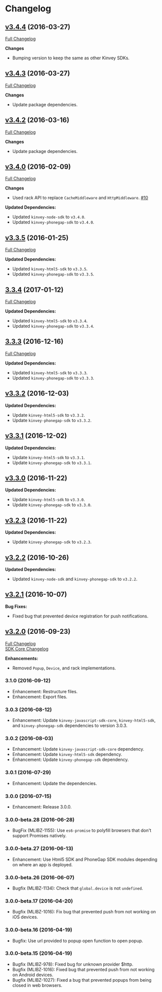 # Changelog
## [v3.4.4](https://github.com/Kinvey/angular-sdk/tree/v3.4.4) (2016-03-27)
[Full Changelog](https://github.com/Kinvey/angular-sdk/compare/v3.4.3...v3.4.4)<br/>

**Changes**
- Bumping version to keep the same as other Kinvey SDKs.

## [v3.4.3](https://github.com/Kinvey/angular-sdk/tree/v3.4.3) (2016-03-27)
[Full Changelog](https://github.com/Kinvey/angular-sdk/compare/v3.4.2...v3.4.3)<br/>

**Changes**
- Update package dependencies.

## [v3.4.2](https://github.com/Kinvey/angular-sdk/tree/v3.4.2) (2016-03-16)
[Full Changelog](https://github.com/Kinvey/angular-sdk/compare/v3.4.1...v3.4.2)<br/>

**Changes**
- Update package dependencies.

## [v3.4.0](https://github.com/Kinvey/angular-sdk/tree/v3.4.0) (2016-02-09)
[Full Changelog](https://github.com/Kinvey/angular-sdk/compare/v3.3.5...v3.4.0)<br/>

**Changes**
- Used rack API to replace `CacheMiddleware` and `HttpMiddleware`. [#10](https://github.com/Kinvey/angular-sdk/pull/10)

**Updated Dependencies:**
- Updated `kinvey-node-sdk` to `v3.4.0`.
- Updated `kinvey-phonegap-sdk` to `v3.4.0`.

## [v3.3.5](https://github.com/Kinvey/angular-sdk/tree/v3.3.5) (2016-01-25)
[Full Changelog](https://github.com/Kinvey/angular-sdk/compare/v3.3.4...v3.3.5)<br/>

**Updated Dependencies:**
- Updated `kinvey-html5-sdk` to `v3.3.5`.
- Updated `kinvey-phonegap-sdk` to `v3.3.5`.

## [3.3.4](https://github.com/Kinvey/angular-sdk/tree/v3.3.4) (2017-01-12)
[Full Changelog](https://github.com/Kinvey/angular-sdk/compare/v3.3.3...v3.3.4)<br/>

**Updated Dependencies:**
- Updated `kinvey-html5-sdk` to `v3.3.4`.
- Updated `kinvey-phonegap-sdk` to `v3.3.4`.

## [3.3.3](https://github.com/Kinvey/angular-sdk/tree/v3.3.3) (2016-12-16)
[Full Changelog](https://github.com/Kinvey/angular-sdk/compare/v3.3.2...v3.3.3)<br/>

**Updated Dependencies:**
- Updated `kinvey-html5-sdk` to `v3.3.3`.
- Updated `kinvey-phonegap-sdk` to `v3.3.3`.

## [v3.3.2](https://github.com/Kinvey/angular-sdk/tree/v3.3.2) (2016-12-03)

**Updated Dependencies:**
- Update `kinvey-html5-sdk` to `v3.3.2`.
- Update `kinvey-phonegap-sdk` to `v3.3.2`.

## [v3.3.1](https://github.com/Kinvey/angular-sdk/tree/v3.3.1) (2016-12-02)

**Updated Dependencies:**
- Update `kinvey-html5-sdk` to `v3.3.1`.
- Update `kinvey-phonegap-sdk` to `v3.3.1`.

## [v3.3.0](https://github.com/Kinvey/angular-sdk/tree/v3.3.0) (2016-11-22)

**Updated Dependencies:**
- Update `kinvey-html5-sdk` to `v3.3.0`.
- Update `kinvey-phonegap-sdk` to `v3.3.0`.

## [v3.2.3](https://github.com/Kinvey/angular-sdk/tree/v3.2.3) (2016-11-22)

**Updated Dependencies:**
- Update `kinvey-phonegap-sdk` to `v3.2.3`.

## [v3.2.2](https://github.com/Kinvey/angular-sdk/tree/v3.2.2) (2016-10-26)

**Updated Dependencies:**
- Updated `kinvey-node-sdk` and `kinvey-phonegap-sdk` to `v3.2.2`.

## [v3.2.1](https://github.com/Kinvey/angular-sdk/tree/v3.2.1) (2016-10-07)

**Bug Fixes:**

- Fixed bug that prevented device registration for push notifications.

## [v3.2.0](https://github.com/Kinvey/angular-sdk/tree/v3.2.0) (2016-09-23)
[Full Changelog](https://github.com/Kinvey/angular-sdk/compare/3.1.0...3.2.0)<br/>
[SDK Core Changelog](https://github.com/Kinvey/javascript-sdk-core/blob/master/CHANGELOG.md)

**Enhancements:**

- Removed `Popup`, `Device`, and rack implementations.

### 3.1.0 (2016-09-12)
* Enhancement: Restructure files.
* Enhancement: Export files.

### 3.0.3 (2016-08-12)
* Enhancement: Update `kinvey-javascript-sdk-core`, `kinvey-html5-sdk`, and `kinvey-phonegap-sdk` dependencies to version 3.0.3.

### 3.0.2 (2016-08-03)
* Enhancement: Update `kinvey-javascript-sdk-core` dependency.
* Enhancement: Update `kinvey-html5-sdk` dependency.
* Enhancement: Update `kinvey-phonegap-sdk` dependency.

### 3.0.1 (2016-07-29)
* Enhancement: Update the dependencies.

### 3.0.0 (2016-07-15)
* Enhancement: Release 3.0.0.

### 3.0.0-beta.28 (2016-06-28)
* BugFix (MLIBZ-1155): Use `es6-promise` to polyfill browsers that don't support Promises natively.

### 3.0.0-beta.27 (2016-06-13)
* Enhancement: Use Html5 SDK and PhoneGap SDK modules depending on where an app is deployed.

### 3.0.0-beta.26 (2016-06-07)
* Bugfix (MLIBZ-1134): Check that `global.device` is not `undefined`.

### 3.0.0-beta.17 (2016-04-20)
* Bugfix (MLIBZ-1016): Fix bug that prevented push from not working on iOS devices.

### 3.0.0-beta.16 (2016-04-19)
* Bugfix: Use url provided to popup open function to open popup.

### 3.0.0-beta.15 (2016-04-19)
* Bugfix (MLIBZ-978): Fixed bug for unknown provider $http.
* Bugfix (MLIBZ-1016): Fixed bug that prevented push from not working on Android devices.
* Bugfix (MLIBZ-1027): Fixed a bug that prevented popups from being closed in web browsers.
